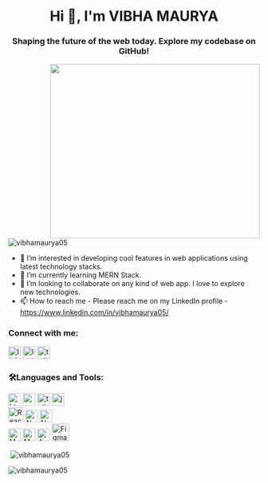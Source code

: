 <h1 align="center">Hi 👋, I'm VIBHA MAURYA</h1>
<h3 align="center">Shaping the future of the web today. Explore my codebase on GitHub!</h3>

<img align="right" alt="" height ="350" width="420" src="https://i.pinimg.com/564x/b1/c2/c4/b1c2c44a24096163d8f5ffb9424da72e.jpg">


<p align="left"> <img src="https://komarev.com/ghpvc/?username=vibhamaurya05&label=Profile%20views&color=0e75b6&style=flat" alt="vibhamaurya05" /> </p>

- 👀 I’m interested in developing cool features in web applications using latest technology stacks.
- 🌱 I’m currently learning MERN Stack.
- 💞️ I’m looking to collaborate on any kind of web app. I love to explore new technologies.
- 📫 How to reach me - Please reach me on my LinkedIn profile - https://www.linkedin.com/in/vibhamaurya05/

<h3 align="left">Connect with me:</h3>
<p align="left">
   <img src="https://img.shields.io/static/v1?message=LinkedIn&logo=linkedin&label=&color=0077B5&logoColor=white&labelColor=&style=for-the-badge" height="25" alt="linkedin logo"  />
  <img src="https://img.shields.io/badge/Instagram-%23E4405F.svg?logo=Instagram&logoColor=white" height="25" alt="Instagram logo"  />
  <img src="https://img.shields.io/badge/twitter-%2331A8FF.svg?style=for-the-badge&logo=twitter&logoColor=white" height="25" alt="twitter logo"  />
</p>

<h3 align="left">🛠Languages and Tools:</h3>
<div align="start">
    <img src="https://img.shields.io/badge/html5-%23E34F26.svg?style=for-the-badge&logo=html5&logoColor=white" height="25" alt="html logo" />
    <img src="https://img.shields.io/badge/css3-%231572B6.svg?style=for-the-badge&logo=css3&logoColor=white" height="25" alt="css logo"/>
    <img src="https://img.shields.io/badge/tailwindcss-%2338B2AC.svg?style=for-the-badge&logo=tailwind-css&logoColor=white" height="25" alt="tailwindcss logo"/>
    <img src="https://img.shields.io/badge/javascript-%23323330.svg?style=for-the-badge&logo=javascript&logoColor=%23F7DF1E" height="25" alt="javascript logo"/>
</div>

<div>
   <img src="https://img.shields.io/badge/react-%2320232a.svg?style=for-the-badge&logo=react&logoColor=%2361DAFB" height="30" alt="React 
 <img alt="TypeScript Badge" src="https://img.shields.io/badge/TypeScript-%233178C6.svg?style=flat&logo=typescript&logoColor=white"  height="35">  
 <img alt="Next.js Badge" src="https://img.shields.io/badge/Next.js-%23000000.svg?style=flat&logo=next.js&logoColor=white" height="25">
 <img alt="Node.js Badge" src="https://img.shields.io/badge/Node.js-%23339933.svg?style=flat&logo=node.js&logoColor=white" height="25">
  
</div>

<div>
<img src="https://img.shields.io/badge/mysql-%2300f.svg?style=for-the-badge&logo=mysql&logoColor=white" height="25" alt="MySQL logo"/>
<img alt="Markdown Badge" src="https://img.shields.io/badge/Markdown-%23000000.svg?style=flat&logo=markdown&logoColor=white"  height="25">
<img alt="Appwrite Badge" src="https://img.shields.io/badge/Appwrite-%23F02E65.svg?style=flat&logo=appwrite&logoColor=white"  height="25">
<img alt="Figma Badge" src="https://img.shields.io/badge/Figma-%23F24E1E.svg?style=flat&logo=figma&logoColor=white" height="35">
</div>





<p>&nbsp;<img align="center" src="https://github-readme-stats.vercel.app/api?username=vibhamaurya05&show_icons=true&locale=en" alt="vibhamaurya05" /></p>

<p><img align="center" src="https://github-readme-streak-stats.herokuapp.com/?user=vibhamaurya05&" alt="vibhamaurya05" /></p>

